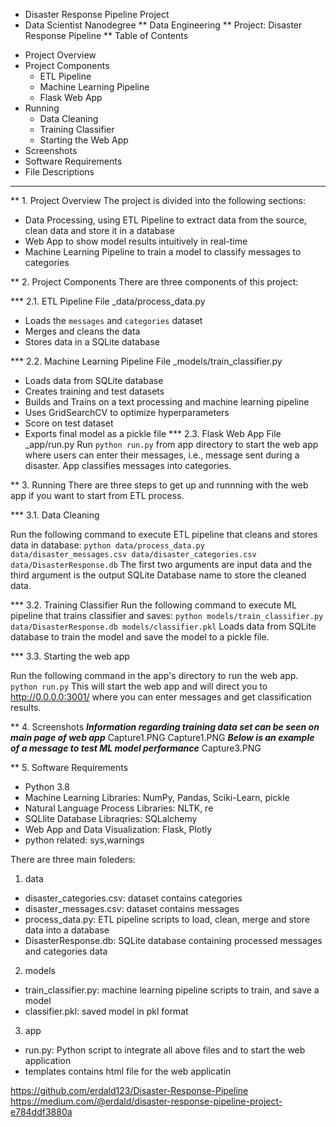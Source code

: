 * Disaster Response Pipeline Project
* Data Scientist Nanodegree
** Data Engineering
** Project: Disaster Response Pipeline
** Table of Contents

- Project Overview
- Project Components
  - ETL Pipeline
  - Machine Learning Pipeline
  - Flask Web App
- Running
  - Data Cleaning
  - Training Classifier
  - Starting the Web App
- Screenshots
- Software Requirements
- File Descriptions

***
** 1. Project Overview
The project is divided into the following sections:
- Data Processing, using ETL Pipeline to extract data from the source, clean data and store it in a database
- Web App to show model results intuitively in real-time
- Machine Learning Pipeline to train a model to classify messages to categories


** 2. Project Components
There are three components of this project:

*** 2.1. ETL Pipeline
File _data/process_data.py
- Loads the `messages` and `categories` dataset
- Merges and cleans the data
- Stores data in a SQLite database

*** 2.2. Machine Learning Pipeline
File _models/train_classifier.py
- Loads data from SQLite database
- Creates training and test datasets
- Builds and Trains on a text processing and machine learning pipeline
- Uses GridSearchCV to optimize hyperparameters
- Score on test dataset
- Exports final model as a pickle file
*** 2.3. Flask Web App
File _app/run.py
Run `python run.py` from app directory to start the web app where users can enter their messages, i.e., message sent during a disaster. App classifies messages into categories.

** 3. Running
There are three steps to get up and runnning with the web app if you want to start from ETL process.

*** 3.1. Data Cleaning

Run the following command to execute ETL pipeline that cleans and stores data in database:
`python data/process_data.py data/disaster_messages.csv data/disaster_categories.csv data/DisasterResponse.db`
The first two arguments are input data and the third argument is the output SQLite Database name to store the cleaned data. 

*** 3.2. Training Classifier
Run the following command to execute ML pipeline that trains classifier and saves:
`python models/train_classifier.py data/DisasterResponse.db models/classifier.pkl`
Loads data from SQLite database to train the model and save the model to a pickle file.

*** 3.3. Starting the web app

Run the following command in the app's directory to run the web app.
`python run.py`
This will start the web app and will direct you to http://0.0.0.0:3001/ where you can enter messages and get classification results.

** 4. Screenshots
**_Information regarding training data set can be seen on main page of web app_**
Capture1.PNG
Capture1.PNG
**_Below is an example of a message to test ML model performance_**
Capture3.PNG

** 5. Software Requirements
- Python 3.8
- Machine Learning Libraries: NumPy, Pandas, Sciki-Learn, pickle
- Natural Language Process Libraries: NLTK, re
- SQLlite Database Libraqries: SQLalchemy
- Web App and Data Visualization: Flask, Plotly
- python related: sys,warnings

There are three main foleders:
1. data
- disaster_categories.csv: dataset contains categories 
- disaster_messages.csv: dataset contains messages
- process_data.py: ETL pipeline scripts to load, clean, merge and store data into a database
- DisasterResponse.db: SQLite database containing processed messages and categories data
2. models
- train_classifier.py: machine learning pipeline scripts to train, and save a model
- classifier.pkl: saved model in pkl format
3. app
- run.py: Python script to integrate all above files and to start the web application
- templates contains html file for the web applicatin


https://github.com/erdald123/Disaster-Response-Pipeline
https://medium.com/@erdald/disaster-response-pipeline-project-e784ddf3880a
